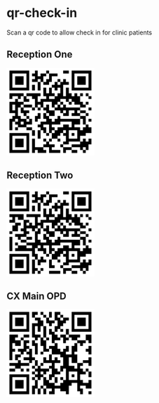 # qr-check-in  
Scan a qr code to allow check in for clinic patients
  
## Reception One  
<img src="qr/rone.png" width="200"/>  
  
## Reception Two  
<img src="qr/rtwo.png" width="200"/>  
  
## CX Main OPD    
<img src="qr/cx-main-opd.png" width="200"/>  
